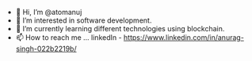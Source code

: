 - 👋 Hi, I’m @atomanuj
- 👀 I’m interested in software development.
- 🌱 I’m currently learning different technologies using blockchain.
- 📫 How to reach me ...
linkedIn - https://www.linkedin.com/in/anurag-singh-022b2219b/

<!---
atomanuj/atomanuj is a ✨ special ✨ repository because its `README.md` (this file) appears on your GitHub profile.
You can click the Preview link to take a look at your changes.
--->
